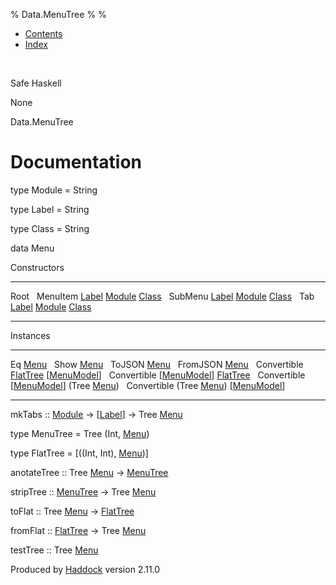 % Data.MenuTree
% 
% 

-   [Contents](index.html)
-   [Index](doc-index.html)

 

Safe Haskell

None

Data.MenuTree

Documentation
=============

type Module = String

type Label = String

type Class = String

data Menu

Constructors

  ------------------------------------------------------------------------------------------------------------------------ ---
  Root                                                                                                                      
  MenuItem [Label](Data-MenuTree.html#t:Label) [Module](Data-MenuTree.html#t:Module) [Class](Data-MenuTree.html#t:Class)    
  SubMenu [Label](Data-MenuTree.html#t:Label) [Module](Data-MenuTree.html#t:Module) [Class](Data-MenuTree.html#t:Class)     
  Tab [Label](Data-MenuTree.html#t:Label) [Module](Data-MenuTree.html#t:Module) [Class](Data-MenuTree.html#t:Class)         
  ------------------------------------------------------------------------------------------------------------------------ ---

Instances

  ------------------------------------------------------------------------------------------------------- ---
  Eq [Menu](Data-MenuTree.html#t:Menu)                                                                     
  Show [Menu](Data-MenuTree.html#t:Menu)                                                                   
  ToJSON [Menu](Data-MenuTree.html#t:Menu)                                                                 
  FromJSON [Menu](Data-MenuTree.html#t:Menu)                                                               
  Convertible [FlatTree](Data-MenuTree.html#t:FlatTree) [[MenuModel](Model-MenuModel.html#t:MenuModel)]    
  Convertible [[MenuModel](Model-MenuModel.html#t:MenuModel)] [FlatTree](Data-MenuTree.html#t:FlatTree)    
  Convertible [[MenuModel](Model-MenuModel.html#t:MenuModel)] (Tree [Menu](Data-MenuTree.html#t:Menu))     
  Convertible (Tree [Menu](Data-MenuTree.html#t:Menu)) [[MenuModel](Model-MenuModel.html#t:MenuModel)]     
  ------------------------------------------------------------------------------------------------------- ---

mkTabs :: [Module](Data-MenuTree.html#t:Module) -\>
[[Label](Data-MenuTree.html#t:Label)] -\> Tree
[Menu](Data-MenuTree.html#t:Menu)

type MenuTree = Tree (Int, [Menu](Data-MenuTree.html#t:Menu))

type FlatTree = [((Int, Int), [Menu](Data-MenuTree.html#t:Menu))]

anotateTree :: Tree [Menu](Data-MenuTree.html#t:Menu) -\>
[MenuTree](Data-MenuTree.html#t:MenuTree)

stripTree :: [MenuTree](Data-MenuTree.html#t:MenuTree) -\> Tree
[Menu](Data-MenuTree.html#t:Menu)

toFlat :: Tree [Menu](Data-MenuTree.html#t:Menu) -\>
[FlatTree](Data-MenuTree.html#t:FlatTree)

fromFlat :: [FlatTree](Data-MenuTree.html#t:FlatTree) -\> Tree
[Menu](Data-MenuTree.html#t:Menu)

testTree :: Tree [Menu](Data-MenuTree.html#t:Menu)

Produced by [Haddock](http://www.haskell.org/haddock/) version 2.11.0
